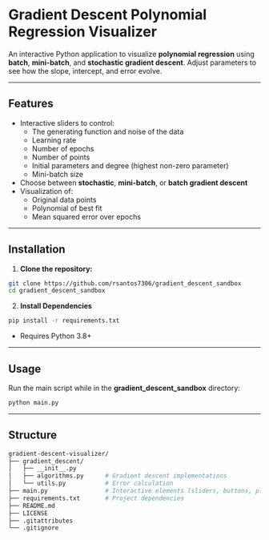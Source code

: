 # Gradient Descent Polynomial Regression Visualizer

An interactive Python application to visualize **polynomial regression** using **batch**, **mini-batch**, and **stochastic gradient descent**. Adjust parameters to see how the slope, intercept, and error evolve.

---

## Features

- Interactive sliders to control:
  - The generating function and noise of the data
  - Learning rate
  - Number of epochs
  - Number of points
  - Initial parameters and degree (highest non-zero parameter)
  - Mini-batch size
- Choose between **stochastic**, **mini-batch**, or **batch gradient descent**
- Visualization of:
  - Original data points
  - Polynomial of best fit
  - Mean squared error over epochs

---

## Installation

1. **Clone the repository:**

```bash
git clone https://github.com/rsantos7306/gradient_descent_sandbox
cd gradient_descent_sandbox

```

2. **Install Dependencies**

```bash
pip install -r requirements.txt

```
- Requires Python 3.8+

---

## Usage

Run the main script while in the __gradient_descent_sandbox__ directory:

```bash
python main.py
```
---
## Structure

```bash
gradient-descent-visualizer/
├── gradient_descent/
│   ├── __init__.py
│   ├── algorithms.py      # Gradient descent implementations
│   └── utils.py           # Error calculation
├── main.py                # Interactive elements (sliders, buttons, plots)
├── requirements.txt       # Project dependencies
├── README.md
├── LICENSE
├── .gitattributes
└── .gitignore

```
